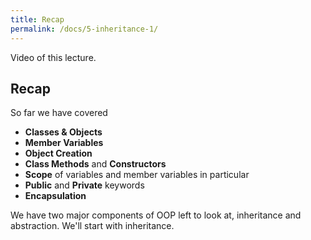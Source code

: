 ```yaml
---
title: Recap
permalink: /docs/5-inheritance-1/
---
```


Video of this lecture. 


## Recap

So far we have covered
* **Classes & Objects**
* **Member Variables**
* **Object Creation**
* **Class Methods** and **Constructors**
* **Scope** of variables and member variables in particular
* **Public** and **Private** keywords
* **Encapsulation**

We have two major components of OOP left to look at, inheritance and abstraction. We'll start with inheritance.  



